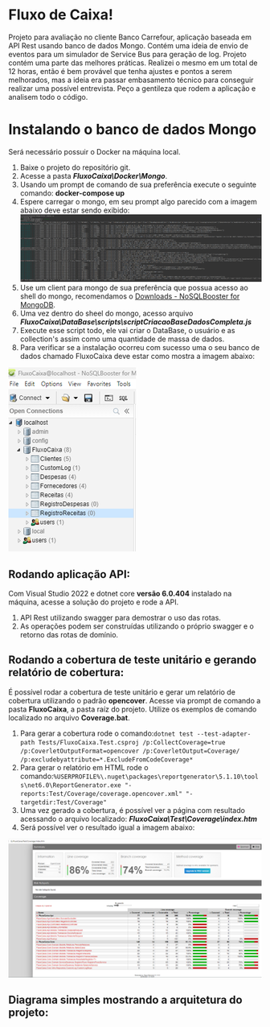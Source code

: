 # Fluxo de Caixa!

Projeto para avaliação no cliente Banco Carrefour, aplicação baseada em API Rest usando banco de dados Mongo.
Contém uma ideia de envio de eventos para um simulador de Service Bus para geração de log.
Projeto contém uma parte das melhores práticas.
Realizei o mesmo em um total de 12 horas, então é bem provável que tenha ajustes e pontos a serem melhorados, mas a ideia era passar embasamento técnico para conseguir realizar uma possível entrevista.
Peço a gentileza que rodem a aplicação e analisem todo o código.

# Instalando o banco de dados Mongo

Será necessário possuir o Docker na máquina local.

 1. Baixe o projeto do repositório git.
 2. Acesse a pasta ***FluxoCaixa\Docker\Mongo***.
 3. Usando um prompt de comando de sua preferência execute o seguinte comando: **docker-compose up**
 4. Espere carregar o mongo, em seu prompt algo parecido com a imagem abaixo deve estar sendo exibido:
 ![mongo carregado](https://github.com/rodrigoSilvestreMoraes/fluxocaixa/blob/main/mongo_1.png)
 5. Use um client para mongo de sua preferência que possua acesso ao shell do mongo, recomendamos o [Downloads - NoSQLBooster for MongoDB](https://nosqlbooster.com/downloads).
 6. Uma vez dentro do sheel do mongo, acesso arquivo ***FluxoCaixa\DataBase\scripts\scriptCriacaoBaseDadosCompleta.js***
 7. Execute esse script todo, ele vai criar o DataBase, o usuário e as collection's assim como uma quantidade de massa de dados.
 8. Para verificar se a instalação ocorreu com sucesso uma o seu banco de dados chamado FluxoCaixa deve estar como mostra a imagem abaixo:
 
![Mongo Instalado e configurado](https://github.com/rodrigoSilvestreMoraes/fluxocaixa/blob/main/mongo_2.png)
 

## Rodando aplicação API:

Com Visual Studio 2022 e dotnet core **versão 6.0.404** instalado na máquina, acesse a solução do projeto e rode a API.

 1. API Rest utilizando swagger para demostrar o uso das rotas.
 2. As operações podem ser construídas utilizando o próprio swagger e o retorno das rotas de domínio. 

## Rodando a cobertura de teste unitário e gerando relatório de cobertura:

É possível rodar a cobertura de teste unitário e gerar um relatório de cobertura utilizando o padrão **opencover**.
Acesse via prompt de comando a pasta **FluxoCaixa**, a pasta raíz do projeto.
Utilize os exemplos de comando localizado no arquivo **Coverage.bat**.

 1. Para gerar a cobertura rode o comando:`dotnet test --test-adapter-path Tests/FluxoCaixa.Test.csproj /p:CollectCoverage=true /p:CoverletOutputFormat=opencover /p:CoverletOutput=Coverage/ /p:excludebyattribute=*.ExcludeFromCodeCoverage*`
 2. Para gerar o relatório em HTML rode o comando:`%USERPROFILE%\.nuget\packages\reportgenerator\5.1.10\tools\net6.0\ReportGenerator.exe "-reports:Test/Coverage/coverage.opencover.xml" "-targetdir:Test/Coverage"`
 3. Uma vez gerado a cobertura, é possível ver a página com resultado acessando o arquivo localizado: ***FluxoCaixa\Test\Coverage\index.htm***
 4. Será possível ver o resultado igual a imagem abaixo:  
 
 ![enter image description here](https://github.com/rodrigoSilvestreMoraes/fluxocaixa/blob/main/mongo_3.png)

## Diagrama simples mostrando a arquitetura do projeto:

